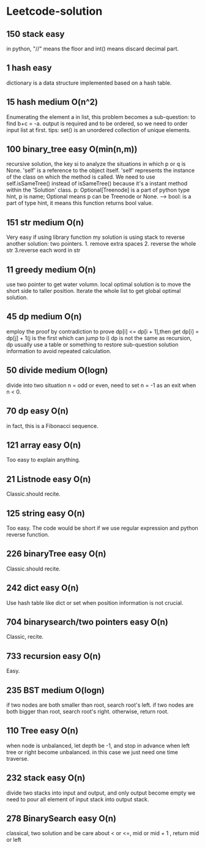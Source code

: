 # Leetcode-solution
## 150 stack easy
in python, "//" means the floor and int() means discard decimal part.

## 1 hash easy
dictionary is a data structure implemented based on a hash table.

## 15 hash medium O(n^2)
Enumerating the element a in list, this problem becomes a sub-question: to find b+c = -a.
output is required and to be ordered, so we need to order input list at first.
tips: set() is an unordered collection of unique elements.

## 100 binary_tree easy O(min(n,m)) 
recursive solution, the key si to analyze the situations in which p or q is None.
'self' is a reference to the object itself. 'self' represents the instance of the class on which the method is called. We need to use self.isSameTree() instead of isSameTree() because it's a instant method within the 'Solution' class.
p: Optional[Treenode] is a part of python type hint, p is name; Optional means p can be Treenode or None.
--> bool: is a part of type hint, it means this function returns bool value.

## 151 str medium O(n)
Very easy if using library function
my solution is using stack to reverse
another solution: two pointers. 1. remove extra spaces 2. reverse the whole str 3.reverse each word in str

## 11 greedy medium O(n)
use two pointer to get water volumn. local optimal solution is to move the short side to taller position. Iterate the whole list to get global optimal solution.

## 45 dp medium O(n)
employ the proof by contradiction to prove dp[i] <= dp[i + 1],then get dp[i] = dp[j] + 1(j is the first which can jump to i)
dp is not the same as recursion, dp usually use a table or something to restore sub-question solution information to avoid repeated calculation.

## 50 divide medium O(logn)
divide into two situation n = odd or even, need to set n = -1 as an exit when n < 0.

## 70 dp easy O(n)
in fact, this is a Fibonacci sequence.

## 121 array easy O(n)
Too easy to explain anything.

## 21 Listnode easy O(n)
Classic.should recite.

## 125 string easy O(n)
Too easy. The code would be short if we use regular expression and python reverse function.

## 226 binaryTree easy O(n)
Classic.should recite.

## 242 dict easy O(n)
Use hash table like dict or set when position information is not crucial.

## 704 binarysearch/two pointers easy O(n)
Classic, recite.

## 733 recursion easy O(n)
Easy.

## 235 BST medium O(logn)
if two nodes are both smaller than root, search root's left.
if two nodes are both bigger than root, search root's right.
otherwise, return root. 

## 110 Tree easy O(n)
when node is unbalanced, let depth be -1, and stop in advance when left tree or right become unbalanced.
in this case we just need one time traverse.

## 232 stack easy O(n)
divide two stacks into input and output, and only output become empty we need to pour all element of input stack into output stack.

## 278 BinarySearch easy O(n)
classical, two solution and be care about < or <=, mid or mid + 1 , return mid or left